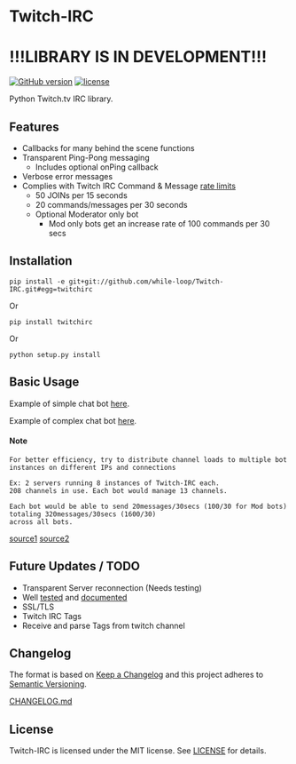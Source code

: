 Twitch-IRC
==========

# !!!LIBRARY IS IN DEVELOPMENT!!!

[![GitHub version](https://badge.fury.io/gh/while-loop%2FTwitch-IRC.svg)](https://badge.fury.io/gh/while-loop%2FTwitch-IRC) [![license](https://img.shields.io/github/license/mashape/apistatus.svg)](https://opensource.org/licenses/mit-license.php)   

Python Twitch.tv IRC library.

Features
--------
- Callbacks for many behind the scene functions
- Transparent Ping-Pong messaging
  - Includes optional onPing callback
- Verbose error messages
- Complies with Twitch IRC Command & Message [rate limits](https://help.twitch.tv/customer/portal/articles/1302780-twitch-irc)
    - 50 JOINs per 15 seconds
    - 20 commands/messages per 30 seconds
    - Optional Moderator only bot
        - Mod only bots get an increase rate of 100 commands per 30 secs

Installation
------------
    pip install -e git+git://github.com/while-loop/Twitch-IRC.git#egg=twitchirc
Or

    pip install twitchirc
Or

    python setup.py install

Basic Usage
-----------
Example of simple chat bot [here](docs/echo.py).

Example of complex chat bot [here](docs/example2.py).

#### Note
    For better efficiency, try to distribute channel loads to multiple bot instances on different IPs and connections

    Ex: 2 servers running 8 instances of Twitch-IRC each.
    208 channels in use. Each bot would manage 13 channels.

    Each bot would be able to send 20messages/30secs (100/30 for Mod bots) totaling 320messages/30secs (1600/30)
    across all bots.

[source1](https://discuss.dev.twitch.tv/t/max-messages-per-user-channel-ip/6321/3)
[source2](https://discuss.dev.twitch.tv/t/twitch-chat-limitations-for-mod-bots/986/13)

Future Updates / TODO
---------------------
- Transparent Server reconnection (Needs testing)
- Well [tested](tests/) and [documented](docs/)
- SSL/TLS
- Twitch IRC Tags
- Receive and parse Tags from twitch channel

Changelog
---------

The format is based on [Keep a Changelog](http://keepachangelog.com/) 
and this project adheres to [Semantic Versioning](http://semver.org/).

[CHANGELOG.md](CHANGELOG.md)

License
-------
Twitch-IRC is licensed under the MIT license. See [LICENSE](LICENSE) for details.
